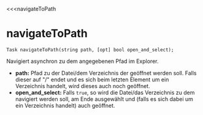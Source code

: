 ﻿<<<navigateToPath

# navigateToPath

```fnpreview
Task navigateToPath(string path, [opt] bool open_and_select);
```
Navigiert asynchron zu dem angegebenen Pfad im Explorer.

* **path:**
  Pfad zu der Datei/dem Verzeichnis der geöffnet werden soll. Falls dieser auf "/" endet und es sich beim letzten Element um ein Verzeichnis handelt, wird dieses auch noch geöffnet.
* **open_and_select:**
  Falls ```true```, so wird die Datei/das Verzeichnis zu dem navigiert werden soll, am Ende ausgewählt und (falls es sich dabei um ein Verzeichnis handelt) auch geöffnet.